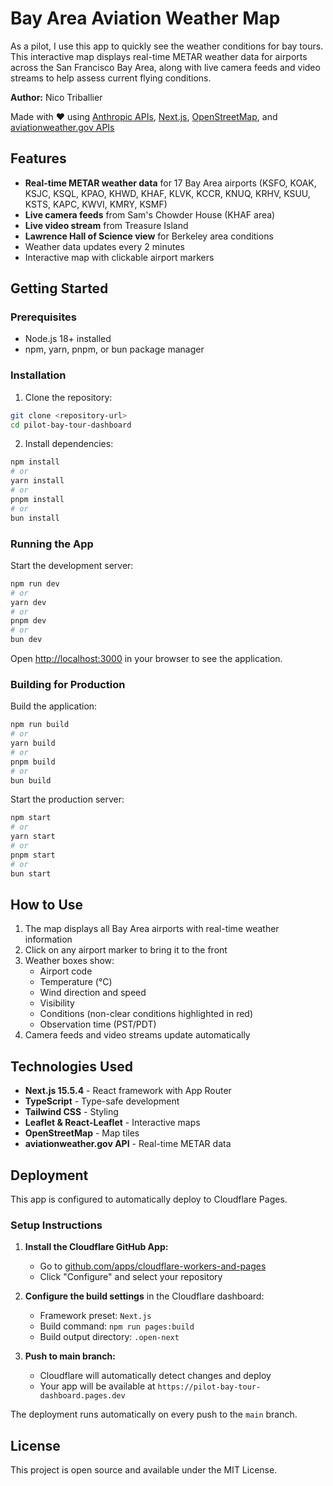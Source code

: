 # Bay Area Aviation Weather Map

As a pilot, I use this app to quickly see the weather conditions for bay tours. This interactive map displays real-time METAR weather data for airports across the San Francisco Bay Area, along with live camera feeds and video streams to help assess current flying conditions.

**Author:** Nico Triballier

Made with ❤️ using [Anthropic APIs](https://www.anthropic.com/), [Next.js](https://nextjs.org), [OpenStreetMap](https://www.openstreetmap.org/), and [aviationweather.gov APIs](https://aviationweather.gov/)

## Features

- **Real-time METAR weather data** for 17 Bay Area airports (KSFO, KOAK, KSJC, KSQL, KPAO, KHWD, KHAF, KLVK, KCCR, KNUQ, KRHV, KSUU, KSTS, KAPC, KWVI, KMRY, KSMF)
- **Live camera feeds** from Sam's Chowder House (KHAF area)
- **Live video stream** from Treasure Island
- **Lawrence Hall of Science view** for Berkeley area conditions
- Weather data updates every 2 minutes
- Interactive map with clickable airport markers

## Getting Started

### Prerequisites

- Node.js 18+ installed
- npm, yarn, pnpm, or bun package manager

### Installation

1. Clone the repository:
```bash
git clone <repository-url>
cd pilot-bay-tour-dashboard
```

2. Install dependencies:
```bash
npm install
# or
yarn install
# or
pnpm install
# or
bun install
```

### Running the App

Start the development server:

```bash
npm run dev
# or
yarn dev
# or
pnpm dev
# or
bun dev
```

Open [http://localhost:3000](http://localhost:3000) in your browser to see the application.

### Building for Production

Build the application:

```bash
npm run build
# or
yarn build
# or
pnpm build
# or
bun build
```

Start the production server:

```bash
npm start
# or
yarn start
# or
pnpm start
# or
bun start
```

## How to Use

1. The map displays all Bay Area airports with real-time weather information
2. Click on any airport marker to bring it to the front
3. Weather boxes show:
   - Airport code
   - Temperature (°C)
   - Wind direction and speed
   - Visibility
   - Conditions (non-clear conditions highlighted in red)
   - Observation time (PST/PDT)
4. Camera feeds and video streams update automatically

## Technologies Used

- **Next.js 15.5.4** - React framework with App Router
- **TypeScript** - Type-safe development
- **Tailwind CSS** - Styling
- **Leaflet & React-Leaflet** - Interactive maps
- **OpenStreetMap** - Map tiles
- **aviationweather.gov API** - Real-time METAR data

## Deployment

This app is configured to automatically deploy to Cloudflare Pages.

### Setup Instructions

1. **Install the Cloudflare GitHub App:**
   - Go to [github.com/apps/cloudflare-workers-and-pages](https://github.com/apps/cloudflare-workers-and-pages)
   - Click "Configure" and select your repository

2. **Configure the build settings** in the Cloudflare dashboard:
   - Framework preset: `Next.js`
   - Build command: `npm run pages:build`
   - Build output directory: `.open-next`

3. **Push to main branch:**
   - Cloudflare will automatically detect changes and deploy
   - Your app will be available at `https://pilot-bay-tour-dashboard.pages.dev`

The deployment runs automatically on every push to the `main` branch.

## License

This project is open source and available under the MIT License.
